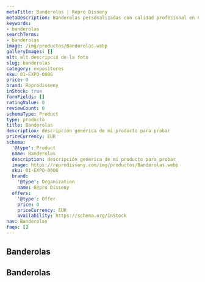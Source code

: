 ```yaml
---
metaTitle: Banderolas | Repro Disseny
metaDescription: Banderolas personalizadas con calidad profesional en Cataluña.
keywords:
- banderolas
searchTerms:
- banderolas
image: /img/productos/Banderolas.webp
galleryImages: []
alt: alt descripció de la foto
slug: banderolas
category: expositores
sku: 01-EXPO-0006
price: 0
brand: Reprodisseny
inStock: true
formFields: []
ratingValue: 0
reviewCount: 0
schemaType: Product
type: producto
title: Banderolas
description: descripción genérica de mi producto para probar
priceCurrency: EUR
schema:
  '@type': Product
  name: Banderolas
  description: descripción genérica de mi producto para probar
  image: https://reprodisseny.com/img/productos/Banderolas.webp
  sku: 01-EXPO-0006
  brand:
    '@type': Organization
    name: Repro Disseny
  offers:
    '@type': Offer
    price: 0
    priceCurrency: EUR
    availability: https://schema.org/InStock
nav: Banderolas
faqs: []
---
```


## Banderolas

## Banderolas
